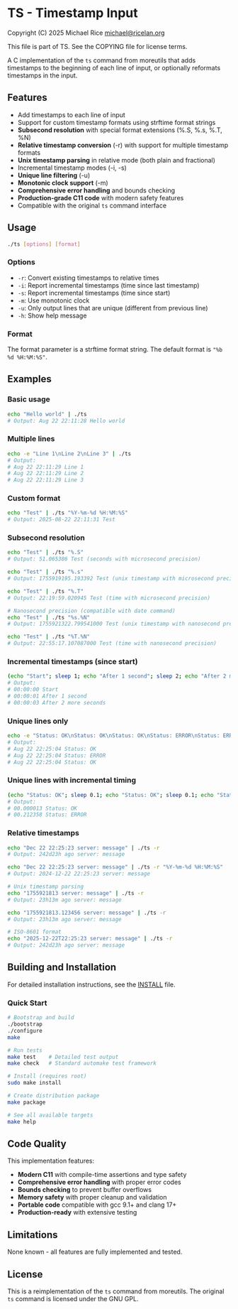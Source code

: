 # TS - Timestamp Input

Copyright (C) 2025 Michael Rice <michael@ricelan.org>

This file is part of TS. See the COPYING file for license terms.

A C implementation of the `ts` command from moreutils that adds
timestamps to the beginning of each line of input, or optionally
reformats timestamps in the input.

## Features

- Add timestamps to each line of input
- Support for custom timestamp formats using strftime format strings
- **Subsecond resolution** with special format extensions (%.S, %.s, %.T, %N)
- **Relative timestamp conversion** (-r) with support for multiple timestamp formats
- **Unix timestamp parsing** in relative mode (both plain and fractional)
- Incremental timestamp modes (-i, -s)
- **Unique line filtering** (-u)
- **Monotonic clock support** (-m)
- **Comprehensive error handling** and bounds checking
- **Production-grade C11 code** with modern safety features
- Compatible with the original `ts` command interface

## Usage

```bash
./ts [options] [format]
```

### Options

- `-r`: Convert existing timestamps to relative times
- `-i`: Report incremental timestamps (time since last timestamp)
- `-s`: Report incremental timestamps (time since start)
- `-m`: Use monotonic clock
- `-u`: Only output lines that are unique (different from previous line)
- `-h`: Show help message

### Format

The format parameter is a strftime format string. The default format is `"%b %d %H:%M:%S"`.

## Examples

### Basic usage
```bash
echo "Hello world" | ./ts
# Output: Aug 22 22:11:28 Hello world
```

### Multiple lines
```bash
echo -e "Line 1\nLine 2\nLine 3" | ./ts
# Output:
# Aug 22 22:11:29 Line 1
# Aug 22 22:11:29 Line 2
# Aug 22 22:11:29 Line 3
```

### Custom format
```bash
echo "Test" | ./ts "%Y-%m-%d %H:%M:%S"
# Output: 2025-08-22 22:11:31 Test
```

### Subsecond resolution
```bash
echo "Test" | ./ts "%.S"
# Output: 51.065386 Test (seconds with microsecond precision)

echo "Test" | ./ts "%.s"
# Output: 1755919195.193392 Test (unix timestamp with microsecond precision)

echo "Test" | ./ts "%.T"
# Output: 22:19:59.020945 Test (time with microsecond precision)

# Nanosecond precision (compatible with date command)
echo "Test" | ./ts "%s.%N"
# Output: 1755921322.799541000 Test (unix timestamp with nanosecond precision)

echo "Test" | ./ts "%T.%N"
# Output: 22:55:17.107087000 Test (time with nanosecond precision)
```

### Incremental timestamps (since start)
```bash
(echo "Start"; sleep 1; echo "After 1 second"; sleep 2; echo "After 2 more seconds") | ./ts -s
# Output:
# 00:00:00 Start
# 00:00:01 After 1 second
# 00:00:03 After 2 more seconds
```

### Unique lines only
```bash
echo -e "Status: OK\nStatus: OK\nStatus: OK\nStatus: ERROR\nStatus: ERROR\nStatus: OK" | ./ts -u
# Output:
# Aug 22 22:25:04 Status: OK
# Aug 22 22:25:04 Status: ERROR
# Aug 22 22:25:04 Status: OK
```

### Unique lines with incremental timing
```bash
(echo "Status: OK"; sleep 0.1; echo "Status: OK"; sleep 0.1; echo "Status: ERROR") | ./ts -u -s "%.S"
# Output:
# 00.000013 Status: OK
# 00.212358 Status: ERROR
```

### Relative timestamps
```bash
echo "Dec 22 22:25:23 server: message" | ./ts -r
# Output: 242d23h ago server: message

echo "Dec 22 22:25:23 server: message" | ./ts -r "%Y-%m-%d %H:%M:%S"
# Output: 2024-12-22 22:25:23 server: message

# Unix timestamp parsing
echo "1755921813 server: message" | ./ts -r
# Output: 23h13m ago server: message

echo "1755921813.123456 server: message" | ./ts -r
# Output: 23h13m ago server: message

# ISO-8601 format
echo "2025-12-22T22:25:23 server: message" | ./ts -r
# Output: 242d23h ago server: message
```

## Building and Installation

For detailed installation instructions, see the [INSTALL](INSTALL) file.

### Quick Start

```bash
# Bootstrap and build
./bootstrap
./configure
make

# Run tests
make test    # Detailed test output
make check   # Standard automake test framework

# Install (requires root)
sudo make install

# Create distribution package
make package

# See all available targets
make help
```

## Code Quality

This implementation features:

- **Modern C11** with compile-time assertions and type safety
- **Comprehensive error handling** with proper error codes
- **Bounds checking** to prevent buffer overflows
- **Memory safety** with proper cleanup and validation
- **Portable code** compatible with gcc 9.1+ and clang 17+
- **Production-ready** with extensive testing

## Limitations

None known - all features are fully implemented and tested.

## License

This is a reimplementation of the `ts` command from moreutils. The original `ts` command is licensed under the GNU GPL.
